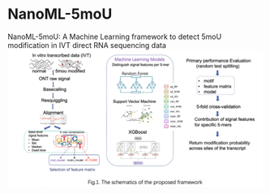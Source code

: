 # NanoML-5moU
NanoML-5moU: A Machine Learning framework to detect 5moU modification in IVT direct RNA sequencing data
![Workflow]( https://github.com/JiayiLi21/NanoML-5moU/blob/main/pics/workflow.png "Github logo") 
